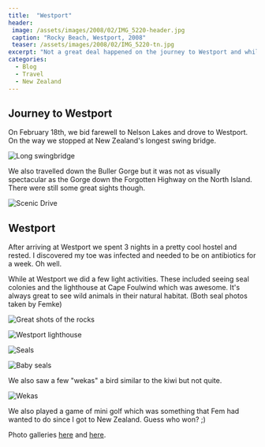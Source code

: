 ```yaml
---
title:  "Westport"
header:
 image: /assets/images/2008/02/IMG_5220-header.jpg
 caption: "Rocky Beach, Westport, 2008"
 teaser: /assets/images/2008/02/IMG_5220-tn.jpg
excerpt: "Not a great deal happened on the journey to Westport and while we were there."
categories: 
  - Blog
  - Travel
  - New Zealand
---
```

## Journey to Westport
On February 18th, we bid farewell to Nelson Lakes and drove to Westport. On the way we stopped at New Zealand's longest swing bridge.

![Long swingbridge](https://photos.smugmug.com/New-Zealand/Drive-to-Westport/i-HwxHBRd/0/f1e03ec8/XL/IMG_5156-XL.jpg)

We also travelled down the Buller Gorge but it was not as visually spectacular as the Gorge down the Forgotten Highway on the North Island. There were still some great sights though.

![Scenic Drive](https://photos.smugmug.com/New-Zealand/Drive-to-Westport/i-nVW8KMG/0/6e47c215/XL/IMG_5208-XL.jpg)

## Westport
After arriving at Westport we spent 3 nights in a pretty cool hostel and rested. I discovered my toe was infected and needed to be on antibiotics for a week. Oh well.

While at Westport we did a few light activities. These included seeing seal colonies and the lighthouse at Cape Foulwind which was awesome. It's always great to see wild animals in their natural habitat. (Both seal photos taken by Femke)

![Great shots of the rocks](https://photos.smugmug.com/New-Zealand/Westport-Cape-Foulwind/i-GQdtWRH/0/2a7da217/X2/IMG_5296crop-X2.jpg)

![Westport lighthouse](https://photos.smugmug.com/New-Zealand/Westport-Cape-Foulwind/i-Dmd3Vkh/0/685cab00/XL/IMG_5310-XL.jpg)

![Seals](https://photos.smugmug.com/New-Zealand/Westport-Cape-Foulwind/i-VvqvwL4/0/9e3815f0/XL/IMG_5247-XL.jpg)

![Baby seals](https://photos.smugmug.com/New-Zealand/Westport-Cape-Foulwind/i-zkTLn8C/0/ec26ff7d/XL/IMG_5251-XL.jpg)

We also saw a few "wekas" a bird similar to the kiwi but not quite.

![Wekas](https://photos.smugmug.com/New-Zealand/Westport-Cape-Foulwind/i-S5NLMhK/0/9b585556/X2/IMG_5337crop-X2.jpg)

We also played a game of mini golf which was something that Fem had wanted to do since I got to New Zealand. Guess who won? ;)

Photo galleries [here](http://photos.mattcorr.com/New-Zealand/Drive-to-Westport/i-HwxHBRd) and [here](http://photos.mattcorr.com/New-Zealand/Westport-Cape-Foulwind/).
